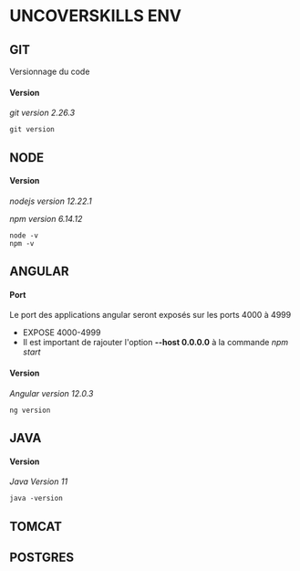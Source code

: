 # UNCOVERSKILLS ENV

## GIT
<p>Versionnage du code<p>

#### Version
<p><i>git version 2.26.3</i><p>

```
git version
```

## NODE

#### Version
<p><i>nodejs version 12.22.1</i><p>
<p><i>npm version 6.14.12</i><p>

```
node -v
npm -v
```

## ANGULAR

#### Port
Le port des applications angular seront exposés sur les ports 4000 à 4999 
 - EXPOSE 4000-4999
 - Il est important de rajouter l'option <b>--host 0.0.0.0</b> à la commande <i>npm start</i>

#### Version
<p><i>Angular version 12.0.3</i><p>

```
ng version
```

## JAVA
#### Version

<p><i>Java Version 11</i><p>

```
java -version
```

## TOMCAT 

## POSTGRES
